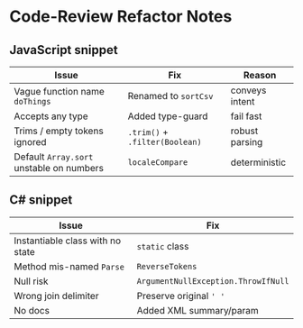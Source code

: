 ﻿# Code-Review Refactor Notes

## JavaScript snippet

| Issue | Fix | Reason |
|-------|-----|--------|
| Vague function name `doThings` | Renamed to `sortCsv` | conveys intent |
| Accepts any type | Added type-guard | fail fast |
| Trims / empty tokens ignored | `.trim()` + `.filter(Boolean)` | robust parsing |
| Default `Array.sort` unstable on numbers | `localeCompare` | deterministic |

## C# snippet

| Issue | Fix |
|-------|-----|
| Instantiable class with no state | `static` class |
| Method mis-named `Parse` | `ReverseTokens` |
| Null risk | `ArgumentNullException.ThrowIfNull` |
| Wrong join delimiter | Preserve original `' '` |
| No docs | Added XML summary/param |
